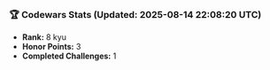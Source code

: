### 🏆 Codewars Stats (Updated: 2025-08-14 22:08:20 UTC)

- **Rank:** 8 kyu
- **Honor Points:** 3
- **Completed Challenges:** 1
